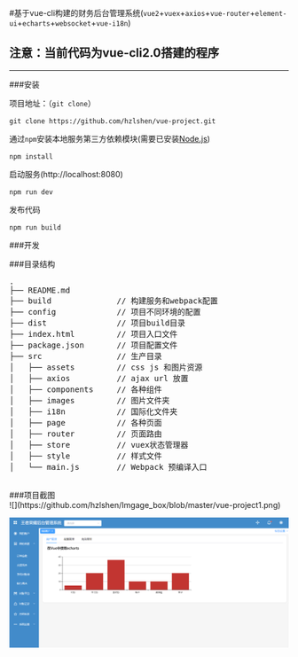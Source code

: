 
#基于vue-cli构建的财务后台管理系统(`vue2`+`vuex`+`axios`+`vue-router`+`element-ui`+`echarts`+`websocket`+`vue-i18n`)

## 注意：当前代码为vue-cli2.0搭建的程序


-------

###安装

项目地址：（`git clone`）

```shell
git clone https://github.com/hzlshen/vue-project.git
```

通过`npm`安装本地服务第三方依赖模块(需要已安装[Node.js](https://nodejs.org/))

```
npm install
```

启动服务(http://localhost:8080)

```
npm run dev
```

发布代码
```
npm run build
```

###开发

###目录结构
<pre>
.
├── README.md           
├── build              // 构建服务和webpack配置
├── config             // 项目不同环境的配置
├── dist               // 项目build目录
├── index.html         // 项目入口文件
├── package.json       // 项目配置文件
├── src                // 生产目录
│   ├── assets         // css js 和图片资源
│   ├── axios          // ajax url 放置
│   ├── components     // 各种组件
│   ├── images         // 图片文件夹
│   ├── i18n           // 国际化文件夹
│   ├── page           // 各种页面
│   ├── router         // 页面路由
│   ├── store          // vuex状态管理器
│   ├── style          // 样式文件
│   └── main.js        // Webpack 预编译入口
</pre>

<br/>
###项目截图
<br/>
![](https://github.com/hzlshen/Imgage_box/blob/master/vue-project1.png)

![](https://github.com/hzlshen/Imgage_box/blob/master/vue-project2.png)
